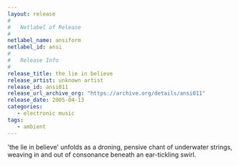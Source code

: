 ```yaml
---
layout: release
#
#   Netlabel of Release
#
netlabel_name: ansiform
netlabel_id: ansi
#
#   Release Info
#
release_title: the lie in believe
release_artist: unknown artist
release_id: ansi011
release_url_archive_org: "https://archive.org/details/ansi011"
release_date: 2005-04-13
categories:
   - electronic music
tags:
   - ambient
---
```

'the lie in believe' unfolds as a droning, pensive chant of underwater strings, weaving in and out of consonance beneath an ear-tickling swirl.







